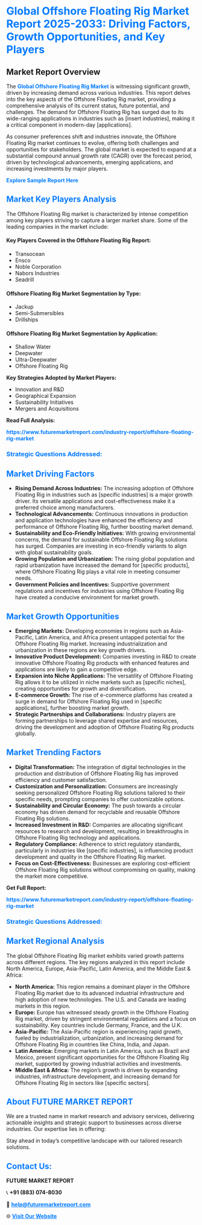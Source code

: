 <h1 style="color: #007BFF;">Global Offshore Floating Rig Market Report 2025-2033: Driving Factors, Growth Opportunities, and Key Players</h1>

<section id="overview">
<h2>Market Report Overview</h2>
<p>The <a href="https://www.futuremarketreport.com/industry-report/offshore-floating-rig-market" style="color: #007BFF; text-decoration: none;"><strong>Global Offshore Floating Rig Market</strong></a> is witnessing significant growth, driven by increasing demand across various industries. This report delves into the key aspects of the Offshore Floating Rig market, providing a comprehensive analysis of its current status, future potential, and challenges. The demand for Offshore Floating Rig has surged due to its wide-ranging applications in industries such as [insert industries], making it a critical component in modern-day [applications].</p>
<p>As consumer preferences shift and industries innovate, the Offshore Floating Rig market continues to evolve, offering both challenges and opportunities for stakeholders. The global market is expected to expand at a substantial compound annual growth rate (CAGR) over the forecast period, driven by technological advancements, emerging applications, and increasing investments by major players.</p>
</section>

<section id="overview">
<p><a href="https://www.futuremarketreport.com/request-sample/reportId=111500" style="color: #007BFF; text-decoration: none;"><strong>Explore Sample Report Here</strong></a></p>
</section>

<section id="key-players">
<h2 style="color: #007BFF;">Market Key Players Analysis</h2>
<p>The Offshore Floating Rig market is characterized by intense competition among key players striving to capture a larger market share. Some of the leading companies in the market include:</p>
<h4>Key Players Covered in the Offshore Floating Rig Report:</h4>
<ul><li>Transocean</li><li>Ensco</li><li>Noble Corporation</li><li>Nabors Industries</li><li>Seadrill</li></ul>
<h4>Offshore Floating Rig Market Segmentation by Type:</h4>
<ul><li>Jackup</li><li>Semi-Submersibles</li><li>Drillships</li></ul>

<h4>Offshore Floating Rig Market Segmentation by Application:</h4>
<ul><li>Shallow Water</li><li>Deepwater</li><li>Ultra-Deepwater</li><li>Offshore Floating Rig</li></ul>
<p><strong>Key Strategies Adopted by Market Players:</strong></p>
<ul>
<li>Innovation and R&D</li>
<li>Geographical Expansion</li>
<li>Sustainability Initiatives</li>
<li>Mergers and Acquisitions</li>
</ul>
</section>

<section>
<p><strong>Read Full Analysis: </strong></p><a href="https://www.futuremarketreport.com/industry-report/offshore-floating-rig-market" style="color: #007BFF; text-decoration: none;"><strong>https://www.futuremarketreport.com/industry-report/offshore-floating-rig-market</strong></a>
<h3 style="color: #007BFF;">Strategic Questions Addressed:</h3>
</section>

<section id="driving-factors">
<h2 style="color: #007BFF;">Market Driving Factors</h2>
<ul>
<li><strong>Rising Demand Across Industries:</strong> The increasing adoption of Offshore Floating Rig in industries such as [specific industries] is a major growth driver. Its versatile applications and cost-effectiveness make it a preferred choice among manufacturers.</li>
<li><strong>Technological Advancements:</strong> Continuous innovations in production and application technologies have enhanced the efficiency and performance of Offshore Floating Rig, further boosting market demand.</li>
<li><strong>Sustainability and Eco-Friendly Initiatives:</strong> With growing environmental concerns, the demand for sustainable Offshore Floating Rig solutions has surged. Companies are investing in eco-friendly variants to align with global sustainability goals.</li>
<li><strong>Growing Population and Urbanization:</strong> The rising global population and rapid urbanization have increased the demand for [specific products], where Offshore Floating Rig plays a vital role in meeting consumer needs.</li>
<li><strong>Government Policies and Incentives:</strong> Supportive government regulations and incentives for industries using Offshore Floating Rig have created a conducive environment for market growth.</li>
</ul>
</section>

<section id="growth-opportunities">
<h2 style="color: #007BFF;">Market Growth Opportunities</h2>
<ul>
<li><strong>Emerging Markets:</strong> Developing economies in regions such as Asia-Pacific, Latin America, and Africa present untapped potential for the Offshore Floating Rig market. Increasing industrialization and urbanization in these regions are key growth drivers.</li>
<li><strong>Innovative Product Development:</strong> Companies investing in R&D to create innovative Offshore Floating Rig products with enhanced features and applications are likely to gain a competitive edge.</li>
<li><strong>Expansion into Niche Applications:</strong> The versatility of Offshore Floating Rig allows it to be utilized in niche markets such as [specific niches], creating opportunities for growth and diversification.</li>
<li><strong>E-commerce Growth:</strong> The rise of e-commerce platforms has created a surge in demand for Offshore Floating Rig used in [specific applications], further boosting market growth.</li>
<li><strong>Strategic Partnerships and Collaborations:</strong> Industry players are forming partnerships to leverage shared expertise and resources, driving the development and adoption of Offshore Floating Rig products globally.</li>
</ul>
</section>

<section id="trending-factors">
<h2 style="color: #007BFF;">Market Trending Factors</h2>
<ul>
<li><strong>Digital Transformation:</strong> The integration of digital technologies in the production and distribution of Offshore Floating Rig has improved efficiency and customer satisfaction.</li>
<li><strong>Customization and Personalization:</strong> Consumers are increasingly seeking personalized Offshore Floating Rig solutions tailored to their specific needs, prompting companies to offer customizable options.</li>
<li><strong>Sustainability and Circular Economy:</strong> The push towards a circular economy has driven demand for recyclable and reusable Offshore Floating Rig solutions.</li>
<li><strong>Increased Investment in R&D:</strong> Companies are allocating significant resources to research and development, resulting in breakthroughs in Offshore Floating Rig technology and applications.</li>
<li><strong>Regulatory Compliance:</strong> Adherence to strict regulatory standards, particularly in industries like [specific industries], is influencing product development and quality in the Offshore Floating Rig market.</li>
<li><strong>Focus on Cost-Effectiveness:</strong> Businesses are exploring cost-efficient Offshore Floating Rig solutions without compromising on quality, making the market more competitive.</li>
</ul>
</section>

<section>
<p><strong>Get Full Report: </strong></p><a href="https://www.futuremarketreport.com/industry-report/offshore-floating-rig-market" style="color: #007BFF; text-decoration: none;"><strong>https://www.futuremarketreport.com/industry-report/offshore-floating-rig-market</strong></a>
<h3 style="color: #007BFF;">Strategic Questions Addressed:</h3>
</section>


<section id="regional-analysis">
<h2 style="color: #007BFF;">Market Regional Analysis</h2>
<p>The global Offshore Floating Rig market exhibits varied growth patterns across different regions. The key regions analyzed in this report include North America, Europe, Asia-Pacific, Latin America, and the Middle East & Africa:</p>
<ul>
<li><strong>North America:</strong> This region remains a dominant player in the Offshore Floating Rig market due to its advanced industrial infrastructure and high adoption of new technologies. The U.S. and Canada are leading markets in this region.</li>
<li><strong>Europe:</strong> Europe has witnessed steady growth in the Offshore Floating Rig market, driven by stringent environmental regulations and a focus on sustainability. Key countries include Germany, France, and the U.K.</li>
<li><strong>Asia-Pacific:</strong> The Asia-Pacific region is experiencing rapid growth, fueled by industrialization, urbanization, and increasing demand for Offshore Floating Rig in countries like China, India, and Japan.</li>
<li><strong>Latin America:</strong> Emerging markets in Latin America, such as Brazil and Mexico, present significant opportunities for the Offshore Floating Rig market, supported by growing industrial activities and investments.</li>
<li><strong>Middle East & Africa:</strong> The region’s growth is driven by expanding industries, infrastructure development, and increasing demand for Offshore Floating Rig in sectors like [specific sectors].</li>
</ul>
</section>

<footer>
<h2 style="color: #007BFF;">About FUTURE MARKET REPORT</h2>
<p>We are a trusted name in market research and advisory services, delivering actionable insights and strategic support to businesses across diverse industries. Our expertise lies in offering:</p>

<p>Stay ahead in today’s competitive landscape with our tailored research solutions.</p>

<h2 style="color: #007BFF;">Contact Us:</h2>
<p><strong>FUTURE MARKET REPORT</strong></p>
<p>📞 <strong>+91 (883) 074-8030</strong></p>
<p>📧 <strong><a href="mailto:help@futuremarketreport.com" style="color: #007BFF;">help@futuremarketreport.com</a></strong></p>
<p>🌐 <strong><a href="https://www.futuremarketreport.com/" style="color: #007BFF;">Visit Our Website</a></strong></p>
</footer>